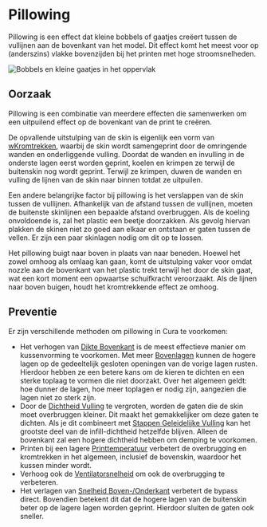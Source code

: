 Pillowing
====
Pillowing is een effect dat kleine bobbels of gaatjes creëert tussen de vullijnen aan de bovenkant van het model. Dit effect komt het meest voor op (anderszins) vlakke bovenzijden bij het printen met hoge stroomsnelheden.

![Bobbels en kleine gaatjes in het oppervlak](../../../articles/images/pillowing.jpg)

Oorzaak
----
Pillowing is een combinatie van meerdere effecten die samenwerken om een ​​uitpuilend effect op de bovenkant van de print te creëren.

De opvallende uitstulping van de skin is eigenlijk een vorm van [wKromtrekken](warping.md), waarbij de skin wordt samengeprint door de omringende wanden en onderliggende vulling. Doordat de wanden en invulling in de onderste lagen eerst worden geprint, koelen en krimpen ze terwijl de buitenskin nog wordt geprint. Terwijl ze krimpen, duwen de wanden en vulling de lijnen van de skin naar binnen totdat ze uitpuilen.

Een andere belangrijke factor bij pillowing is het verslappen van de skin tussen de vullijnen. Afhankelijk van de afstand tussen de vullijnen, moeten de buitenste skinlijnen een bepaalde afstand overbruggen. Als de koeling onvoldoende is, zal het plastic een beetje doorzakken. Als gevolg hiervan plakken de skinen niet zo goed aan elkaar en ontstaan ​​er gaten tussen de vellen. Er zijn een paar skinlagen nodig om dit op te lossen.

Het pillowing buigt naar boven in plaats van naar beneden. Hoewel het zowel omhoog als omlaag kan gaan, komt de uitstulping vaker voor omdat nozzle aan de bovenkant van het plastic trekt terwijl het door de skin gaat, wat een kort moment een opwaartse schuifkracht veroorzaakt. Als de lijnen naar boven buigen, houdt het kromtrekkende effect ze omhoog.

Preventie
----
Er zijn verschillende methoden om pillowing in Cura te voorkomen:
* Het verhogen van [Dikte Bovenkant](../top_bottom/top_thickness.md) is de meest effectieve manier om kussenvorming te voorkomen. Met meer [Bovenlagen](../top_bottom/top_layers.md) kunnen de hogere lagen op de gedeeltelijk gesloten openingen van de vorige lagen rusten. Hierdoor hebben ze een betere kans om de kieren te dichten en een sterke toplaag te vormen die niet doorzakt. Over het algemeen geldt: hoe dunner de lagen, hoe meer toplagen er nodig zijn, aangezien die lagen niet zo sterk zijn.
* Door de [Dichtheid  Vulling](../infill/infill_sparse_density.md) te vergroten, worden de gaten die de skin moet overbruggen kleiner. Dit maakt het gemakkelijker om deze gaten te dichten. Als je dit combineert met [Stappen Geleidelijke Vulling](../infill/gradual_infill_steps.md) kan het grootste deel van de infill-dichtheid hetzelfde blijven. Alleen de bovenkant zal een hogere dichtheid hebben om demping te voorkomen.
* Printen bij een lagere [Printtemperatuur](../material/material_print_temperature.md) verbetert de overbrugging en kromtrekken in het algemeen, inclusief de bovenskin, waardoor het kussen minder wordt.
* Verhoog ook de [Ventilatorsnelheid](../cooling/cool_fan_speed.md) om ook de overbrugging te verbeteren.
* Het verlagen van [Snelheid Boven-/Onderkant](../speed/speed_topbottom.md) verbetert de bypass direct. Bovendien betekent dit dat de hogere lagen van de buitenskin beter op de lagere lagen worden geprint. Hierdoor sluiten de gaten ook sneller.